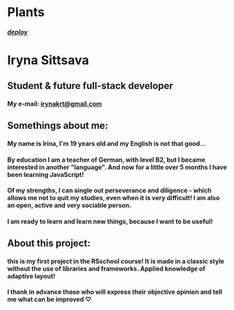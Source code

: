 # Plants

##### [deploy]()

# Iryna Sittsava

## Student & future full-stack developer

#### **My e-mail:** irynakrt@gmail.com

## Somethings about me:

#### My name is Irina, I'm 19 years old and my English is not that good...

#### By education I am a teacher of German, with level B2, but I became interested in another "language". And now for a little over 5 months I have been learning JavaScript!

#### Of my strengths, I can single out perseverance and diligence - which allows me not to quit my studies, even when it is very difficult! I am also an open, active and very sociable person.

#### I am ready to learn and learn new things, because I want to be useful!

## About this project:

#### this is my first project in the RSschool course! It is made in a classic style without the use of libraries and frameworks. Applied knowledge of adaptive layout!

#### I thank in advance those who will express their objective opinion and tell me what can be improved ♡
